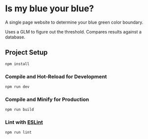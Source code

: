 # Is my blue your blue?

A single page website to determine your blue green color boundary.

Uses a GLM to figure out the threshold. Compares results against a database.

## Project Setup

```sh
npm install
```

### Compile and Hot-Reload for Development

```sh
npm run dev
```

### Compile and Minify for Production

```sh
npm run build
```

### Lint with [ESLint](https://eslint.org/)

```sh
npm run lint
```

